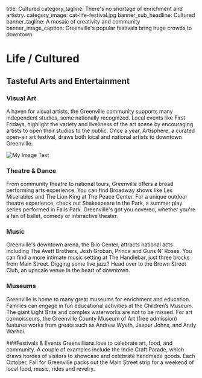 title: Cultured
category_tagline: There's no shortage of enrichment and artistry.
category_image: cat-life-festival.jpg
banner_sub_headline: Cultured
banner_tagline: A mosaic of creativity and community
banner_image_caption: Greenville's popular festivals bring huge crowds to downtown.

# Life / Cultured

## Tasteful Arts and Entertainment

### Visual Art
A haven for visual artists, the Greenville community supports many independent studios, some nationally recognized. Local events like First Fridays, highlight the variety and liveliness of the art scene by encouraging artists to open their studios to the public. Once a year, Artisphere, a curated open-air art festival, draws both local and national artists to downtown Greenville.

![My Image Text](/images/cooking.jpg "Optional title") 
### Theatre & Dance
From community theatre to national tours, Greenville offers a broad performing arts experience. You can find Broadway shows like Les Miserables and The Lion King at The Peace Center. For a unique outdoor theatre experience, check out Shakespeare in the Park, a summer play series performed in Falls Park. Greenville's got you covered, whether you're a fan of ballet, comedy or interactive theater.

### Music
Greenville's downtown arena, the Bilo Center, attracts national acts including The Avett Brothers, Josh Groban, Prince and Guns N’ Roses. You can find a more intimate music setting at The Handlebar, just three blocks from Main Street. Digging some live jazz? Head over to the Brown Street Club, an upscale venue in the heart of downtown.

### Museums
Greenville is home to many great museums for enrichment and education. Families can engage in fun educational activities at the Children’s Museum. The giant Light Brite and complex waterworks are not to be missed. For art connoisseurs, the Greenville County Museum of Art (free admission) features works from greats such as Andrew Wyeth, Jasper Johns, and Andy Warhol.

###Festivals & Events 
Greenvillians love to celebrate art, food, and community. A couple of examples include the Indie Craft Parade, which draws hordes of visitors to showcase and celebrate handmade goods. Each October, Fall for Greenville packs out the Main Street strip for a weekend of local food, music, rides and revelry.